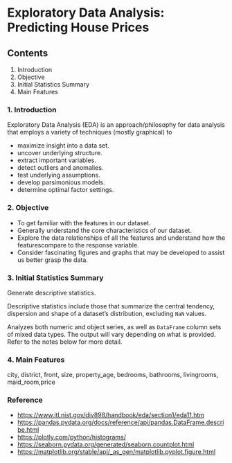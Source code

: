 # Exploratory Data Analysis: Predicting House Prices

## Contents

1. Introduction
2. Objective
3. Initial Statistics Summary
4. Main Features

### 1. Introduction

Exploratory Data Analysis (EDA) is an approach/philosophy for data analysis that employs a variety of techniques (mostly graphical) to

- maximize insight into a data set.
- uncover underlying structure.
- extract important variables.
- detect outliers and anomalies.
- test underlying assumptions.
- develop parsimonious models.
- determine optimal factor settings.

### 2. Objective

- To get familiar with the features in our dataset.
- Generally understand the core characteristics of our dataset.
- Explore the data relationships of all the features and understand how the featurescompare to the response variable.
- Consider fascinating figures and graphs that may be developed to assist us better grasp the data.

### 3. Initial Statistics Summary

Generate descriptive statistics.

Descriptive statistics include those that summarize the central tendency, dispersion and shape of a dataset’s distribution, excluding `NaN` values.

Analyzes both numeric and object series, as well as `DataFrame` column sets of mixed data types. The output will vary depending on what is provided. Refer to the notes below for more detail.

### 4. Main Features

city, district, front, size, property_age, bedrooms, bathrooms, livingrooms, maid_room,price

### Reference

- <https://www.itl.nist.gov/div898/handbook/eda/section1/eda11.htm>
- <https://pandas.pydata.org/docs/reference/api/pandas.DataFrame.describe.html>
- <https://plotly.com/python/histograms/>
- <https://seaborn.pydata.org/generated/seaborn.countplot.html>
- <https://matplotlib.org/stable/api/_as_gen/matplotlib.pyplot.figure.html>
